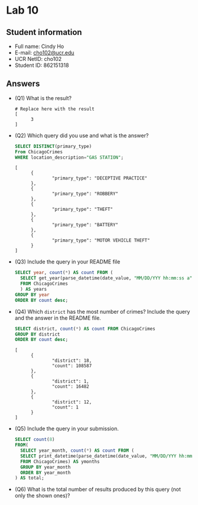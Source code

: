 # Lab 10

## Student information

* Full name: Cindy Ho
* E-mail: cho102@ucr.edu
* UCR NetID: cho102
* Student ID: 862151318

## Answers

* (Q1) What is the result?

  ```text
  # Replace here with the result
  [
        3
  ]
  ```

* (Q2) Which query did you use and what is the answer?
  
  ```sql
  SELECT DISTINCT(primary_type)
  From ChicagoCrimes
  WHERE location_description="GAS STATION";
  ```

  ```text
  [
        {
                "primary_type": "DECEPTIVE PRACTICE"
        },
        {
                "primary_type": "ROBBERY"
        },
        {
                "primary_type": "THEFT"
        },
        {
                "primary_type": "BATTERY"
        },
        {
                "primary_type": "MOTOR VEHICLE THEFT"
        }
  ]  
  ```

* (Q3) Include the query in your README file

  ```sql
  SELECT year, count(*) AS count FROM (
    SELECT get_year(parse_datetime(date_value, "MM/DD/YYY hh:mm:ss a")) AS year
    FROM ChicagoCrimes
    ) AS years
  GROUP BY year
  ORDER BY count desc;
  ```

* (Q4) Which `district` has the most number of crimes? Include the query and the answer in the README file.

  ```sql
  SELECT district, count(*) AS count FROM ChicagoCrimes
  GROUP BY district
  ORDER BY count desc;
  ```

  ```text
  [
        {
                "district": 18,
                "count": 108587
        },
        {
                "district": 1,
                "count": 16482
        },
        {
                "district": 12,
                "count": 1
        }
  ]
  ```

* (Q5) Include the query in your submission.

  ```sql
  SELECT count(8)
  FROM(
    SELECT year_month, count(*) AS count FROM (
    SELECT print_datetime(parse_datetime(date_value, "MM/DD/YYY hh:mm:ss a"), "YYYY/MM") AS year_month
    FROM ChicagoCrimes) AS ymonths
    GROUP BY year_month
    ORDER BY year_month
  ) AS total;
  ```

* (Q6) What is the total number of results produced by this query (not only the shown ones)?

